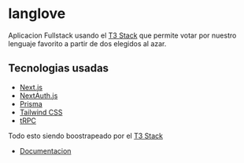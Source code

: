 # langlove

Aplicacion Fullstack usando el [T3 Stack](https://create.t3.gg/) que permite votar por nuestro lenguaje favorito a partir de dos elegidos al azar.

## Tecnologias usadas

- [Next.js](https://nextjs.org)
- [NextAuth.js](https://next-auth.js.org)
- [Prisma](https://prisma.io)
- [Tailwind CSS](https://tailwindcss.com)
- [tRPC](https://trpc.io)

Todo esto siendo boostrapeado por el [T3 Stack](https://create.t3.gg/)

- [Documentacion](https://create.t3.gg/)
